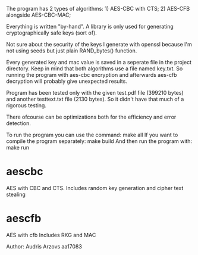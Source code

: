   The program has 2 types of algorithms:
    1) AES-CBC with CTS;
    2) AES-CFB alongside AES-CBC-MAC;

  Everything is written "by-hand". A library is only used for
    generating cryptographically safe keys (sort of).
    
  Not sure about the security of the keys I generate with openssl
  because I'm not using seeds but just plain RAND_bytes() function.
  
  Every generated key and mac value is saved in a seperate file in the project
  directory. Keep in mind that both algorithms use a file named key.txt. So
  running the program with aes-cbc encryption and afterwards aes-cfb decryption
  will probably give unexpected results. 

  Program has been tested only with the given test.pdf file (399210 bytes) and
  another testtext.txt file (2130 bytes). So it didn't have that much of a rigorous
  testing.

  There ofcourse can be optimizations both for the efficiency and error detection.

  To run the program you can use the command: make all
  If you want to compile the program separately: make build
  And then run the program with: make run  

# aescbc
  AES with CBC and CTS.
  Includes random key generation and cipher text stealing

# aescfb
 AES with cfb
 Includes RKG and MAC


Author: Audris Arzovs aa17083
